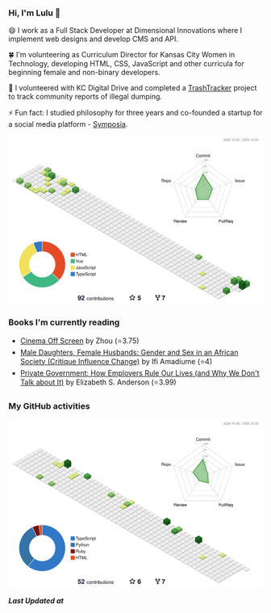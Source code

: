 ### Hi, I'm Lulu 👋

😄 I work as a Full Stack Developer at Dimensional Innovations where I implement web designs and develop CMS and API.

🍀 I'm volunteering as Curriculum Director for Kansas City Women in Technology, developing HTML, CSS, JavaScript and other curricula for beginning female and non-binary developers.

🌱 I volunteered with KC Digital Drive and completed a [TrashTracker](https://github.com/codeforkansascity/TrashTrackerWebApp) project to track community reports of illegal dumping.

⚡ Fun fact: I studied philosophy for three years and co-founded a startup for a social media platform - [Symposia](https://www.projectsymposia.com/).

<!-- [![Top Langs](https://github-readme-stats.vercel.app/api/top-langs/?username=lulu-cao&layout=compact)](https://github.com/lulu-cao/github-readme-stats) -->

![](./profile-3d-contrib/profile-green-animate.svg)

### Books I'm currently reading
<!-- GOODREADS-LIST:START -->
- [Cinema Off Screen](https://www.goodreads.com/review/show/5848075414?utm_medium=api&utm_source=rss) by Zhou (⭐️3.75)
- [Male Daughters, Female Husbands: Gender and Sex in an African Society (Critique Influence Change)](https://www.goodreads.com/review/show/4051370454?utm_medium=api&utm_source=rss) by Ifi Amadiume (⭐️4)
- [Private Government: How Employers Rule Our Lives (and Why We Don't Talk about It)](https://www.goodreads.com/review/show/4051370005?utm_medium=api&utm_source=rss) by Elizabeth S.  Anderson (⭐️3.99)
<!-- GOODREADS-LIST:END -->

### My GitHub activities
<p align="center">
	<picture>
	  <source media="(prefers-color-scheme: dark)" srcset="https://raw.githubusercontent.com/lulu-cao/lulu-cao/output-3d-contrib/night.svg" />
	  <source media="(prefers-color-scheme: light)" srcset="https://raw.githubusercontent.com/lulu-cao/lulu-cao/output-3d-contrib/day.svg" />
	  <img alt="github profile contributions chart" src="https://raw.githubusercontent.com/lulu-cao/lulu-cao/output-3d-contrib/day.svg" />
	</picture>
</p>

<i><b>Last Updated at</b></i> &nbsp;<!-- LAST-UPDATE:START --><!-- LAST-UPDATE:END -->
<!--STARTS_HERE_QUOTE_README-->
<!--ENDS_HERE_QUOTE_README-->
